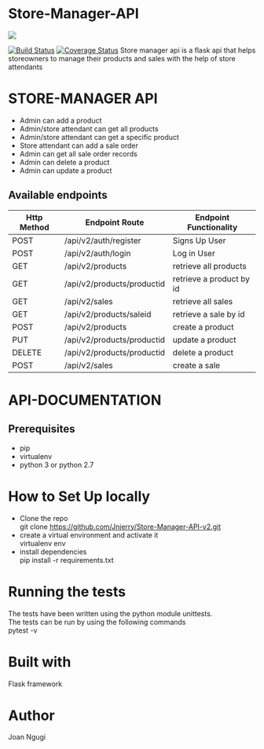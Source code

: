 # Store-Manager-API
<a href="https://codeclimate.com/github/Jnjerry/Store-Manager-API-v2/maintainability"><img src="https://api.codeclimate.com/v1/badges/4c6150d3b82d44e0b19f/maintainability" /></a>

[![Build Status](https://travis-ci.org/Jnjerry/Store-Manager-API-v2.svg?branch=ft-create-sales-endpoints-161604688)](https://travis-ci.org/Jnjerry/Store-Manager-API-v2)
[![Coverage Status](https://coveralls.io/repos/github/Jnjerry/Store-Manager-API-v2/ft-create-sales-endpoints-161604688.svg?branch=ft-create-sales-endpoints-161604688)](https://coveralls.io/github/Jnjerry/Store-Manager-API-v2?branch=ft-create-sales-endpoints-161604688)
Store manager api is a flask api that helps storeowners to manage their products and sales with the help of store attendants

# STORE-MANAGER API
- Admin can add a product
- Admin/store attendant can get all products
- Admin/store attendant can get a specific product
- Store attendant can add a sale order
- Admin can get all sale order records
- Admin can delete a product
- Admin can update a product
## Available endpoints
| Http Method | Endpoint Route | Endpoint Functionality |
| --- | --- | --- |
| POST| /api/v2/auth/register | Signs Up User
| POST | /api/v2/auth/login | Log in User
| GET | /api/v2/products | retrieve all products
| GET |/api/v2/products/productid| retrieve a product by id
| GET| /api/v2/sales | retrieve all sales
| GET |/api/v2/products/saleid | retrieve a sale by id
| POST | /api/v2/products | create a product
| PUT | /api/v2/products/productid | update a product
| DELETE | /api/v2/products/productid | delete a product
| POST |  /api/v2/sales | create a sale


# API-DOCUMENTATION


## Prerequisites
- pip
- virtualenv
- python 3 or python 2.7

# How to Set Up locally
- Clone the repo<br>
git clone https://github.com/Jnjerry/Store-Manager-API-v2.git<br>
- create a virtual environment and activate it <br>
virtualenv env<br>
- install dependencies <br>
pip install -r requirements.txt<br>

# Running the tests
The tests have been written using the python module unittests.<br>
The tests can be run by using the following commands<br>
pytest -v

# Built with
Flask framework

# Author
Joan Ngugi
